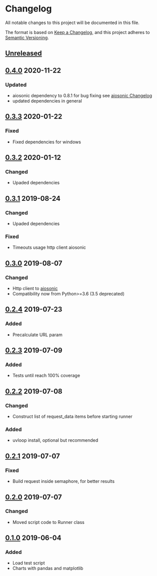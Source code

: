 # Changelog
All notable changes to this project will be documented in this file.

The format is based on [Keep a Changelog](https://keepachangelog.com/en/1.0.0/),
and this project adheres to [Semantic Versioning](https://semver.org/spec/v2.0.0.html).

## [Unreleased]

## [0.4.0] 2020-11-22
### Updated
- aiosonic dependency to 0.8.1 for bug fixing see [aiosonic Changelog](https://github.com/sonic182/aiosonic/blob/master/CHANGELOG.md#081-2020-12-08)
- updated dependencies in general

## [0.3.3] 2020-01-22
### Fixed
- Fixed dependencies for windows

## [0.3.2] 2020-01-12
### Changed
- Upaded dependencies

## [0.3.1] 2019-08-24
### Changed
- Upaded dependencies

### Fixed
- Timeouts usage http client aiosonic

## [0.3.0] 2019-08-07
### Changed
- Http client to [aiosonic](https://github.com/sonic182/aiosonic)
- Compatibility now from Python>=3.6 (3.5 deprecated)

## [0.2.4] 2019-07-23
### Added
- Precalculate URL param

## [0.2.3] 2019-07-09
### Added
- Tests until reach 100% coverage

## [0.2.2] 2019-07-08
### Changed
- Construct list of request_data items before starting runner

### Added
- uvloop install, optional but recommended

## [0.2.1] 2019-07-07
### Fixed
- Build request inside semaphore, for better results

## [0.2.0] 2019-07-07
### Changed
- Moved script code to Runner class

## [0.1.0] 2019-06-04
### Added
- Load test script
- Charts with pandas and matplotlib

[Unreleased]: https://github.com/sonic182/aioload/compare/0.4.0..HEAD
[0.4.0]: https://github.com/sonic182/aioload/compare/0.3.3..0.4.0
[0.3.3]: https://github.com/sonic182/aioload/compare/0.3.2..0.3.3
[0.3.2]: https://github.com/sonic182/aioload/compare/0.3.1..0.3.2
[0.3.1]: https://github.com/sonic182/aioload/compare/0.3.0..0.3.1
[0.3.0]: https://github.com/sonic182/aioload/compare/0.2.4..0.3.0
[0.2.4]: https://github.com/sonic182/aioload/compare/0.2.3..0.2.4
[0.2.3]: https://github.com/sonic182/aioload/compare/0.2.2..0.2.3
[0.2.2]: https://github.com/sonic182/aioload/compare/0.2.1..0.2.2
[0.2.1]: https://github.com/sonic182/aioload/compare/0.2.0..0.2.1
[0.2.0]: https://github.com/sonic182/aioload/compare/0.1.0..0.2.0
[0.1.0]: https://github.com/sonic182/aioload/compare/c35fb0435f96f0ab6e4ff3d35a14c4a0f62dc577..0.1.0
